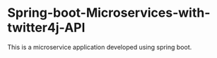 # Spring-boot-Microservices-with-twitter4j-API
This is a microservice application developed using spring boot.
